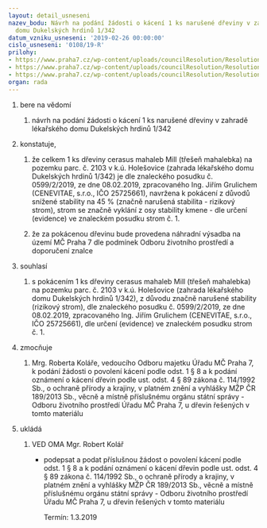 ```yaml
---
layout: detail_usneseni
nazev_bodu: Návrh na podání žádosti o kácení 1 ks narušené dřeviny v zahradě lékařského
  domu Dukelských hrdinů 1/342
datum_vzniku_usneseni: '2019-02-26 00:00:00'
cislo_usneseni: '0108/19-R'
prilohy:
- https://www.praha7.cz/wp-content/uploads/councilResolution/Resolutions/30640/export/01_kaceni342_022019~433063.docx
- https://www.praha7.cz/wp-content/uploads/councilResolution/Resolutions/30640/export/02_kaceni342_022019~433062.pdf
- https://www.praha7.cz/wp-content/uploads/councilResolution/Resolutions/30640/export/export~433732.pdf
organ: rada
---
```

<ol id="urzList" class="urzList_view"><li id="" class="urzClass1"><span name="1">bere na vědomí</span><ol id="" class="urzOlClass decimal "><li style="text-align: left;" id="" class="urzClass2"><span><p>návrh na podání žádosti o kácení 1 ks narušené dřeviny v zahradě lékařského domu Dukelských hrdinů 1/342</p></span></li></ol></li><li id="" class="urzClass1"><span name="50">konstatuje,</span><ol class="urzOlClass decimal " id=""><li style="text-align: left;" id="" class="urzClass2"><span><p>že celkem 1 ks dřeviny cerasus mahaleb Mill (třešeň mahalebka) na pozemku parc. č. 2103 v k.ú. Holešovice (zahrada lékařského domu Dukelských hrdinů 1/342) je dle znaleckého posudku č. 0599/2/2019, ze dne 08.02.2019, zpracovaného Ing. Jiřím Grulichem (CENEVITAE, s.r.o., IČO 25725661), navržena k pokácení z důvodů snížené stability na 45 % (značně narušená stabilita - rizikový strom), strom se značně vyklání z osy stability kmene -&nbsp;dle určení (evidence) ve znaleckém posudku strom č. 1. <br></p></span></li><li class="urzClass2" id="" style="text-align: left;"><span><p>že za pokácenou dřevinu bude provedena náhradní výsadba na území MČ Praha 7 dle podmínek Odboru životního prostředí a doporučení znalce</p></span></li></ol></li><li id="" class="urzClass1"><span name="26">souhlasí</span><ol class="urzOlClass decimal " id=""><li style="text-align: left;" id="" class="urzClass2"><span><p>s pokácením 1 ks dřeviny cerasus mahaleb Mill (třešeň mahalebka) na pozemku parc. č. 2103 v k.ú. Holešovice (zahrada lékařského domu Dukelských hrdinů 1/342), z důvodu značně narušené stability (rizikový strom), dle znaleckého posudku č. 0599/2/2019, ze dne 08.02.2019, zpracovaného Ing. Jiřím Grulichem (CENEVITAE, s.r.o., IČO 25725661), dle určení (evidence) ve znaleckém posudku strom č. 1.<br></p></span></li></ol></li><li id="" class="urzClass1"><span name="41">zmocňuje</span><ol class="urzOlClass decimal "><li style="text-align: left;" id="" class="urzClass2"><span><p>Mrg. Roberta Koláře, vedoucího Odboru majetku Úřadu MČ Praha 7, k podání žádosti o povolení kácení podle odst. 1 § 8 a k podání oznámení o kácení dřevin podle ust. odst. 4 § 89 zákona č. 114/1992 Sb., o ochraně přírody a krajiny, v platném znění a vyhlášky MŽP ČR 189/2013 Sb., věcně a místně příslušnému orgánu státní správy - Odboru životního prostředí Úřadu MČ Praha 7, u dřevin řešených v tomto materiálu</p></span></li></ol></li><li class="urzClass1" id="urzUkoly"><span name="1">ukládá</span><ol class="urzOlClass"><li class="urzClass2"><span><p>VED OMA Mgr. Robert Kolář</p></span><ul class="urzUlClass"><li class="urzClass3"><span><p>podepsat a podat příslušnou žádost o povolení kácení podle odst. 1 § 8 a k podání oznámení o kácení dřevin podle ust. odst. 4 § 89 zákona č. 114/1992 Sb., o ochraně přírody a krajiny, v platném znění a vyhlášky MŽP ČR 189/2013 Sb., věcně a místně příslušnému orgánu státní správy - Odboru životního prostředí Úřadu MČ Praha 7, u dřevin řešených v tomto materiálu</p></span><span class="urzUkolTermin">  Termín:&nbsp;1.3.2019</span></li></ul></li></ol></li></ol>